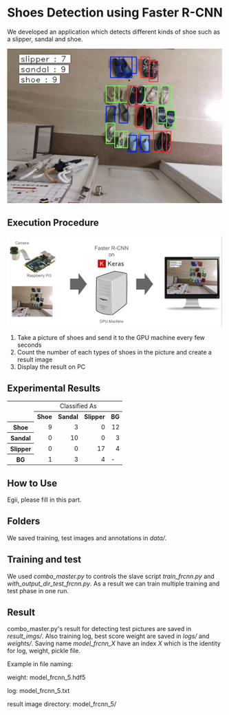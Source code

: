 # Shoes Detection using Faster R-CNN

We developed an application which detects different kinds of shoe such as a slipper, sandal and shoe.

<img src="readme_files/shoe_detector_example.png" width="500px">

## Execution Procedure

<img src="readme_files/system_configuration.png" width="500px">

1. Take a picture of shoes and send it to the GPU machine every few seconds
2. Count the number of each types of shoes in the picture and create a result image
3. Display the result on PC

## Experimental Results

<table>
    <tr>
      <td rowspan="2"></td>
      <td colspan=4 align="center">Classified As</td>
    </tr>
    <tr>
      <th>Shoe</th>
      <th>Sandal</th>
      <th>Slipper</th>
      <th>BG</th>
    </tr>
    <tr>
      <th>Shoe</th>
      <td align="right">9</td>
      <td align="right">3</td>
      <td align="right">0</td>
      <td align="right">12</td>
    </tr>
    <tr>
      <th>Sandal</th>
      <td align="right">0</td>
      <td align="right">10</td>
      <td align="right">0</td>
      <td align="right">3</td>
    </tr>
    <tr>
      <th>Slipper</th>
      <td align="right">0</td>
      <td align="right">0</td>
      <td align="right">17</td>
      <td align="right">4</td>
    </tr>
    <tr>
      <th>BG</th>
      <td align="right">1</td>    
      <td align="right">3</td>
      <td align="right">4</td>
      <td>-</td>
    </tr>
</table>

## How to Use

Egii, please fill in this part.

## Folders
We saved training, test images and annotations in *data/*.

## Training and test
We used *combo_master.py* to controls the slave script *train_frcnn.py* and *with_output_dir_test_frcnn.py*. As a result we can train multiple training and test phase in one run.

## Result
combo_master.py's result for detecting test pictures are saved in *result_imgs/*. Also training log, best score weight are saved in *logs/* and *weights/*. Saving name *model_frcnn_X* have an index *X* which is the identity for log, weight, pickle file.

Example in file naming:

weight: model_frcnn_5.hdf5  

log: model_frcnn_5.txt

result image directory: model_frcnn_5/
